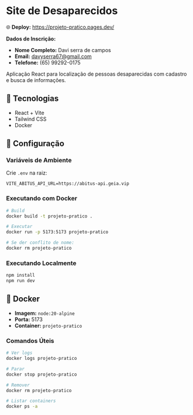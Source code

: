 # Site de Desaparecidos

🌐 **Deploy:** https://projeto-pratico.pages.dev/

**Dados de Inscrição:**

- **Nome Completo:** Davi serra de campos
- **Email:** davyserra67@gmail.com
- **Telefone:** (65) 99292-0175

Aplicação React para localização de pessoas desaparecidas com cadastro e busca de informações.

## 🚀 Tecnologias

- React + Vite
- Tailwind CSS
- Docker

## 🔧 Configuração

### Variáveis de Ambiente

Crie `.env` na raiz:

```env
VITE_ABITUS_API_URL=https://abitus-api.geia.vip
```

### Executando com Docker

```bash
# Build
docker build -t projeto-pratico .

# Executar
docker run -p 5173:5173 projeto-pratico

# Se der conflito de nome:
docker rm projeto-pratico
```

### Executando Localmente

```bash
npm install
npm run dev
```

## 🐳 Docker

- **Imagem:** `node:20-alpine`
- **Porta:** 5173
- **Container:** `projeto-pratico`

### Comandos Úteis

```bash
# Ver logs
docker logs projeto-pratico

# Parar
docker stop projeto-pratico

# Remover
docker rm projeto-pratico

# Listar containers
docker ps -a
```
